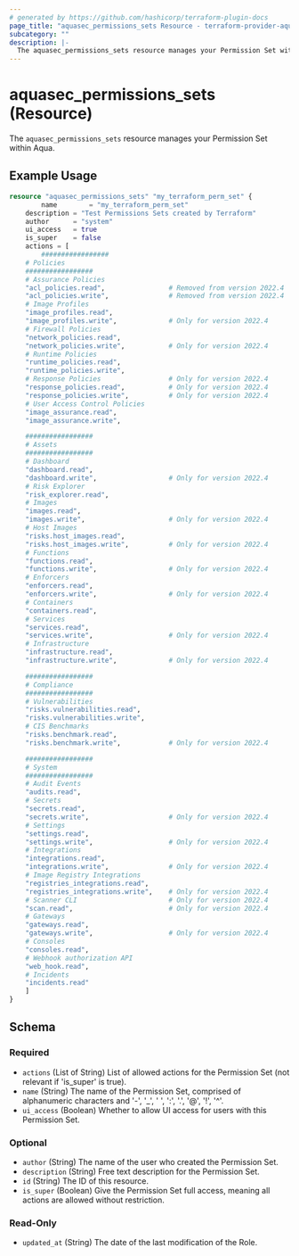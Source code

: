 ```yaml
---
# generated by https://github.com/hashicorp/terraform-plugin-docs
page_title: "aquasec_permissions_sets Resource - terraform-provider-aquasec"
subcategory: ""
description: |-
  The aquasec_permissions_sets resource manages your Permission Set within Aqua.
---
```


# aquasec_permissions_sets (Resource)

The `aquasec_permissions_sets` resource manages your Permission Set within Aqua.

## Example Usage

```terraform
resource "aquasec_permissions_sets" "my_terraform_perm_set" {
        name        = "my_terraform_perm_set"
    description = "Test Permissions Sets created by Terraform"
    author      = "system"
    ui_access   = true
    is_super    = false
    actions = [
        #################
    # Policies
    #################
    # Assurance Policies
    "acl_policies.read",                # Removed from version 2022.4
    "acl_policies.write",               # Removed from version 2022.4
    # Image Profiles
    "image_profiles.read",
    "image_profiles.write",             # Only for version 2022.4
    # Firewall Policies
    "network_policies.read",
    "network_policies.write",           # Only for version 2022.4
    # Runtime Policies
    "runtime_policies.read",
    "runtime_policies.write",
    # Response Policies                 # Only for version 2022.4
    "response_policies.read",           # Only for version 2022.4
    "response_policies.write",          # Only for version 2022.4
    # User Access Control Policies
    "image_assurance.read",
    "image_assurance.write",

    #################
    # Assets
    #################
    # Dashboard
    "dashboard.read",
    "dashboard.write",                  # Only for version 2022.4
    # Risk Explorer
    "risk_explorer.read",
    # Images
    "images.read",
    "images.write",                     # Only for version 2022.4
    # Host Images
    "risks.host_images.read",
    "risks.host_images.write",          # Only for version 2022.4
    # Functions
    "functions.read",
    "functions.write",                  # Only for version 2022.4
    # Enforcers
    "enforcers.read",
    "enforcers.write",                  # Only for version 2022.4
    # Containers
    "containers.read",
    # Services
    "services.read",
    "services.write",                   # Only for version 2022.4
    # Infrastructure
    "infrastructure.read",
    "infrastructure.write",             # Only for version 2022.4

    #################
    # Compliance
    #################
    # Vulnerabilities
    "risks.vulnerabilities.read",
    "risks.vulnerabilities.write",
    # CIS Benchmarks
    "risks.benchmark.read",
    "risks.benchmark.write",            # Only for version 2022.4

    #################
    # System
    #################
    # Audit Events
    "audits.read",
    # Secrets
    "secrets.read",
    "secrets.write",                    # Only for version 2022.4
    # Settings
    "settings.read",
    "settings.write",                   # Only for version 2022.4
    # Integrations
    "integrations.read",
    "integrations.write",               # Only for version 2022.4
    # Image Registry Integrations
    "registries_integrations.read",
    "registries_integrations.write",    # Only for version 2022.4
    # Scanner CLI                       # Only for version 2022.4
    "scan.read",                        # Only for version 2022.4
    # Gateways
    "gateways.read",
    "gateways.write",                   # Only for version 2022.4
    # Consoles
    "consoles.read",
    # Webhook authorization API
    "web_hook.read",
    # Incidents
    "incidents.read"
    ]
}
```

<!-- schema generated by tfplugindocs -->
## Schema

### Required

- `actions` (List of String) List of allowed actions for the Permission Set (not relevant if 'is_super' is true).
- `name` (String) The name of the Permission Set, comprised of alphanumeric characters and '-', '_', ' ', ':', '.', '@', '!', '^'.
- `ui_access` (Boolean) Whether to allow UI access for users with this Permission Set.

### Optional

- `author` (String) The name of the user who created the Permission Set.
- `description` (String) Free text description for the Permission Set.
- `id` (String) The ID of this resource.
- `is_super` (Boolean) Give the Permission Set full access, meaning all actions are allowed without restriction.

### Read-Only

- `updated_at` (String) The date of the last modification of the Role.


